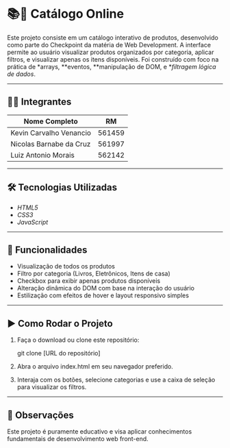 # 📚🛒 Catálogo Online

Este projeto consiste em um catálogo interativo de produtos, desenvolvido como parte do Checkpoint da matéria de Web Development. A interface permite ao usuário visualizar produtos organizados por categoria, aplicar filtros, e visualizar apenas os itens disponíveis. Foi construído com foco na prática de *arrays, **eventos, **manipulação de DOM, e **filtragem lógica de dados*.

---

## 👨‍💻 Integrantes

| Nome Completo              | RM     |
|----------------------------|--------|
| Kevin Carvalho Venancio   | 561459 |
| Nicolas Barnabe da Cruz   | 561997 |
| Luiz Antonio Morais       | 562142 |

---

## 🛠️ Tecnologias Utilizadas

- *HTML5*
- *CSS3*
- *JavaScript*

---

## 🎯 Funcionalidades

- Visualização de todos os produtos
- Filtro por categoria (Livros, Eletrônicos, Itens de casa)
- Checkbox para exibir apenas produtos disponíveis
- Alteração dinâmica do DOM com base na interação do usuário
- Estilização com efeitos de hover e layout responsivo simples

---

## ▶️ Como Rodar o Projeto

1. Faça o download ou clone este repositório:
   
   git clone [URL do repositório]
   
2. Abra o arquivo index.html em seu navegador preferido.
3. Interaja com os botões, selecione categorias e use a caixa de seleção para visualizar os filtros.

---

## 📌 Observações

Este projeto é puramente educativo e visa aplicar conhecimentos fundamentais de desenvolvimento web front-end.
